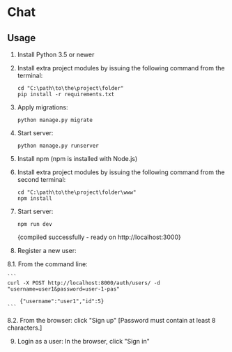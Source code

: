 # Chat

## Usage

1. Install Python 3.5 or newer
2. Install extra project modules by issuing the following command from the terminal:

    ```
    cd "C:\path\to\the\project\folder"
    pip install -r requirements.txt
    ```
3. Apply migrations:

    ```
    python manage.py migrate
    ```
4. Start server:

    ```
    python manage.py runserver
    ```
5. Install npm (npm is installed with Node.js)
6. Install extra project modules by issuing the following command from the second terminal:

    ```
    cd "C:\path\to\the\project\folder\www"
    npm install
    ```
7. Start server:

    ```
    npm run dev
    ```
    
    {compiled successfully - ready on http://localhost:3000}
8. Register a new user:

  8.1. From the command line:

    ```
    curl -X POST http://localhost:8000/auth/users/ -d "username=user1&password=user-1-pas"

        {"username":"user1","id":5}
    ```
  8.2. From the browser: click "Sign up" [Password must contain at least 8 characters.]
  
9. Login as a user: In the browser, click "Sign in"
